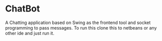 # ChatBot
A Chatting application based on Swing as the frontend tool and socket programming to pass messages.
To run this clone this to netbeans or any other ide and just run it.
